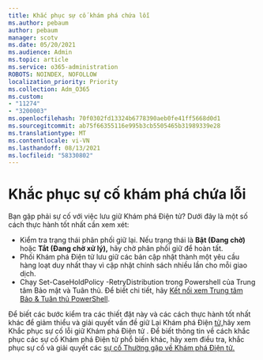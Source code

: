 ```yaml
---
title: Khắc phục sự cố khám phá chứa lỗi
ms.author: pebaum
author: pebaum
manager: scotv
ms.date: 05/20/2021
ms.audience: Admin
ms.topic: article
ms.service: o365-administration
ROBOTS: NOINDEX, NOFOLLOW
localization_priority: Priority
ms.collection: Adm_O365
ms.custom:
- "11274"
- "3200003"
ms.openlocfilehash: 70f0302fd13324b6778390aeb0fe41ff5668d0d1
ms.sourcegitcommit: ab75f66355116e995b3cb5505465b31989339e28
ms.translationtype: MT
ms.contentlocale: vi-VN
ms.lasthandoff: 08/13/2021
ms.locfileid: "58330802"
---
```

# <a name="troubleshooting-ediscovery-holds-errors"></a>Khắc phục sự cố khám phá chứa lỗi

Bạn gặp phải sự cố với việc lưu giữ Khám phá Điện tử? Dưới đây là một số cách thực hành tốt nhất cần xem xét:

- Kiểm tra trạng thái phân phối giữ lại.  Nếu trạng thái là **Bật (Đang chờ)** hoặc **Tắt (Đang chờ xử lý),** hãy chờ phân phối giữ để hoàn tất.
- Phối Khám phá Điện tử lưu giữ các bản cập nhật thành một yêu cầu hàng loạt duy nhất thay vì cập nhật chính sách nhiều lần cho mỗi giao dịch.
- Chạy Set-CaseHoldPolicy <policyname> -RetryDistribution trong Powershell của Trung tâm Bảo mật và Tuân thủ. Để biết chi tiết, hãy [Kết nối xem Trung tâm Bảo & Tuân thủ PowerShell](https://docs.microsoft.com/powershell/exchange/connect-to-scc-powershell).

Để biết các bước kiểm tra các thiết đặt này và các cách thực hành tốt nhất khác để giảm thiểu và giải quyết vấn đề giữ Lại Khám phá Điện [tử,](https://docs.microsoft.com/microsoft-365/compliance/hold-distribution-errors)hãy xem Khắc phục sự cố lỗi giữ Khám phá Điện tử .
Để biết thông tin về cách khắc phục các sự cố Khám phá Điện tử phổ biến khác, hãy xem điều tra, khắc phục sự cố và giải quyết các [sự cố Thường gặp về Khám phá Điện tử.](https://docs.microsoft.com/microsoft-365/compliance/ediscovery-troubleshooting-common-issues)
